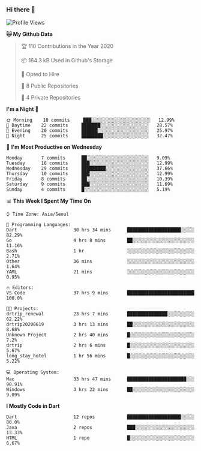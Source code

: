 ### Hi there 👋

<!--
**ska2519/ska2519** is a ✨ _special_ ✨ repository because its `README.md` (this file) appears on your GitHub profile.

Here are some ideas to get you started:

- 🔭 I’m currently working on ...
- 🌱 I’m currently learning ...
- 👯 I’m looking to collaborate on ...
- 🤔 I’m looking for help with ...
- 💬 Ask me about ...
- 📫 How to reach me: ...
- 😄 Pronouns: ...
- ⚡ Fun fact: ...
-->

<!--START_SECTION:waka-->
![Profile Views](http://img.shields.io/badge/Profile%20Views-69-blue)

**🐱 My Github Data** 

> 🏆 110 Contributions in the Year 2020
 > 
> 📦 164.3 kB Used in Github's Storage 
 > 
> 💼 Opted to Hire
 > 
> 📜 8 Public Repositories 
 > 
> 🔑 4 Private Repositories  
 > 
**I'm a Night 🦉** 

```text
🌞 Morning    10 commits     ███░░░░░░░░░░░░░░░░░░░░░░   12.99% 
🌆 Daytime    22 commits     ███████░░░░░░░░░░░░░░░░░░   28.57% 
🌃 Evening    20 commits     ██████░░░░░░░░░░░░░░░░░░░   25.97% 
🌙 Night      25 commits     ████████░░░░░░░░░░░░░░░░░   32.47%

```
📅 **I'm Most Productive on Wednesday** 

```text
Monday       7 commits      ██░░░░░░░░░░░░░░░░░░░░░░░   9.09% 
Tuesday      10 commits     ███░░░░░░░░░░░░░░░░░░░░░░   12.99% 
Wednesday    29 commits     █████████░░░░░░░░░░░░░░░░   37.66% 
Thursday     10 commits     ███░░░░░░░░░░░░░░░░░░░░░░   12.99% 
Friday       8 commits      ██░░░░░░░░░░░░░░░░░░░░░░░   10.39% 
Saturday     9 commits      ███░░░░░░░░░░░░░░░░░░░░░░   11.69% 
Sunday       4 commits      █░░░░░░░░░░░░░░░░░░░░░░░░   5.19%

```


📊 **This Week I Spent My Time On** 

```text
⌚︎ Time Zone: Asia/Seoul

💬 Programming Languages: 
Dart                     30 hrs 34 mins      ████████████████████░░░░░   82.29% 
Go                       4 hrs 8 mins        ██░░░░░░░░░░░░░░░░░░░░░░░   11.16% 
Bash                     1 hr                ░░░░░░░░░░░░░░░░░░░░░░░░░   2.71% 
Other                    36 mins             ░░░░░░░░░░░░░░░░░░░░░░░░░   1.64% 
YAML                     21 mins             ░░░░░░░░░░░░░░░░░░░░░░░░░   0.95%

🔥 Editors: 
VS Code                  37 hrs 9 mins       █████████████████████████   100.0%

🐱‍💻 Projects: 
drtrip_renewal           23 hrs 7 mins       ███████████████░░░░░░░░░░   62.22% 
drtrip20200619           3 hrs 13 mins       ██░░░░░░░░░░░░░░░░░░░░░░░   8.68% 
Unknown Project          2 hrs 40 mins       █░░░░░░░░░░░░░░░░░░░░░░░░   7.2% 
drtrip                   2 hrs 6 mins        █░░░░░░░░░░░░░░░░░░░░░░░░   5.67% 
long_stay_hotel          1 hr 56 mins        █░░░░░░░░░░░░░░░░░░░░░░░░   5.22%

💻 Operating System: 
Mac                      33 hrs 47 mins      ██████████████████████░░░   90.91% 
Windows                  3 hrs 22 mins       ██░░░░░░░░░░░░░░░░░░░░░░░   9.09%

```

**I Mostly Code in Dart** 

```text
Dart                     12 repos            ████████████████████░░░░░   80.0% 
Java                     2 repos             ███░░░░░░░░░░░░░░░░░░░░░░   13.33% 
HTML                     1 repo              █░░░░░░░░░░░░░░░░░░░░░░░░   6.67%

```



<!--END_SECTION:waka-->


